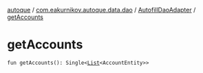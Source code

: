 [autoque](../../index.md) / [com.eakurnikov.autoque.data.dao](../index.md) / [AutofillDaoAdapter](index.md) / [getAccounts](./get-accounts.md)

# getAccounts

`fun getAccounts(): Single<`[`List`](https://kotlinlang.org/api/latest/jvm/stdlib/kotlin.collections/-list/index.html)`<AccountEntity>>`